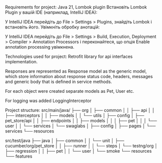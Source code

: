 Requirements for project:
Java 21, Lombok plugin
Встановіть Lombok Plugin у вашій IDE (наприклад, IntelliJ IDEA):

У IntelliJ IDEA перейдіть до File > Settings > Plugins, 
знайдіть Lombok і встановіть його.
Увімкніть обробку анотацій:

У IntelliJ IDEA перейдіть до File > Settings > Build, Execution, Deployment > Compiler > Annotation Processors 
і переконайтеся, що опція Enable annotation processing увімкнена.

Technologies used for project:
Retrofit library for api interfaces implementation.

Responses are represented as Response model as
the generic model, which store information about 
response status code, headers, messages and generic body
that is defined in service methods.

For each object were created separate models as Pet, User etc.

For logging was added LoggingInterceptor

Project structure:
src/main/java/
├── org
│   ├── common
│   │   ├── api
│   │   ├── interceptors
│   │   ├── models
│   │   └── utils
│   ├── config
│   ├── pet_store/api
│   │   ├── endpoints
│   │   ├── models
│   │   │   ├── pet
│   │   │   └── user
│   │   └── services
│   └── swaglabs
│       ├── config
│       ├── pages
│       └── services 
└── resources

src/test/java
├── java
│   ├── common
│   │   └── unit
│   ├── cucumber/org/pet_store
│   │   ├── runner
│   │   └── steps
│   └── testng/org
│       ├── regression
│       │   ├── pet
│       │   └── user
│       └── smoke
└── resources
    └── features